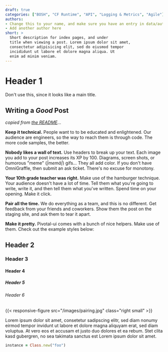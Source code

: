```yaml
---
draft: true
categories: ["BOSH", "CF Runtime", "API", "Logging & Metrics", "Agile"]
authors:
- Change this to your name, and make sure you have an entry in data/authors.
- Add another author here
short: >
  Short description for index pages, and under
  title when viewing a post. Lorem ipsum dolor sit amet,
  consectetur adipisicing elit, sed do eiusmod tempor
  incididunt ut labore et dolore magna aliqua. Ut
  enim ad minim veniam.
---
```


# Header 1 

Don't use this, since it looks like a main title.

## Writing a _Good_ Post

_copied from [the README](https://github.com/pivotal/blog#writing-a-good-post)..._

**Keep it technical.**  People want to to be educated and enlightened.  Our audience are engineers, so the way to reach them is through code.  The more code samples, the better.

**Nobody likes a wall of text.**  Use headers to break up your text.  Each image you add to your post increases its XP by 100.  Diagrams, screen shots, or humorous "meme" (_|memā|_) gifs...  They all add color.  If you don't have OmniGraffle, then submit an ask ticket.  There's no excuse for monotony.

**Your 10th grade teacher was right.**  Make use of the hamburger technique.  Your audience doesn't have a lot of time.  Tell them what you're going to write, write it, and then tell them what you've written.  Spend time on your opening.  Make it click.

**Pair all the time.**  We do everything as a team, and this is no different.  Get feedback from your friends and coworkers.  Show them the post on the staging site, and ask them to tear it apart.

**Make it pretty.** Pivotal-ui comes with a bunch of nice helpers.  Make use of them.  Check out the example styles below:

## Header 2

### Header 3

#### Header 4

##### Header 5

###### Header 6

{{< responsive-figure src="/images/pairing.jpg" class="right small" >}}

Lorem ipsum dolor sit amet, consetetur sadipscing elitr, sed diam nonumy eirmod tempor invidunt ut labore et dolore magna aliquyam erat, sed diam voluptua. At vero eos et accusam et justo duo dolores et ea rebum. Stet clita kasd gubergren, no sea takimata sanctus est Lorem ipsum dolor sit amet.

~~~ruby
instance = Class.new("foo")
~~~


